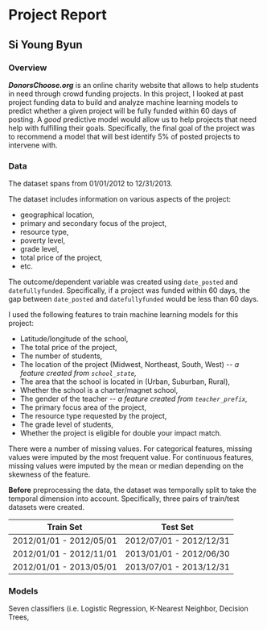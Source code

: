 # Project Report
## Si Young Byun


### Overview

__*DonorsChoose.org*__ is an online charity website that allows to help students in need through crowd funding projects. In this project, I looked at past project funding data to build and analyze machine learning models to predict whether a given project will be fully funded within 60 days of posting. A *good* predictive model would allow us to help projects that need help with fulfilling their goals. Specifically, the final goal of the project was to recommend a model that will best identify 5% of posted projects to intervene with.


### Data

The dataset spans from 01/01/2012 to 12/31/2013.

The dataset includes information on various aspects of the project:

- geographical location,
- primary and secondary focus of the project,
- resource type,
- poverty level,
- grade level,
- total price of the project,
- etc.

The outcome/dependent variable was created using `date_posted` and `datefullyfunded`. Specifically, if a project was funded within 60 days, the gap between `date_posted` and `datefullyfunded` would be less than 60 days.

I used the following features to train machine learning models for this project:

- Latitude/longitude of the school,
- The total price of the project,
- The number of students,
- The location of the project (Midwest, Northeast, South, West) -- *a feature created from `school_state`,*
- The area that the school is located in (Urban, Suburban, Rural),
- Whether the school is a charter/magnet school,
- The gender of the teacher -- *a feature created from `teacher_prefix`,*
- The primary focus area of the project,
- The resource type requested by the project,
- The grade level of students,
- Whether the project is eligible for double your impact match.

There were a number of missing values. For categorical features, missing values were imputed by the most frequent value. For continuous features, missing values were imputed by the mean or median depending on the skewness of the feature.

__Before__ preprocessing the data, the dataset was temporally split to take the temporal dimension into account. Specifically, three pairs of train/test datasets were created.


| Train Set               | Test Set                |
|-------------------------|-------------------------|
| 2012/01/01 - 2012/05/01 | 2012/07/01 - 2012/12/31 |
| 2012/01/01 - 2012/11/01 | 2013/01/01 - 2012/06/30 |
| 2012/01/01 - 2013/05/01 | 2013/07/01 - 2013/12/31 |


### Models

Seven classifiers (i.e. Logistic Regression, K-Nearest Neighbor, Decision Trees,
